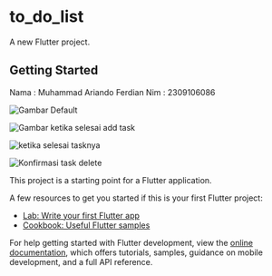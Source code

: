 # to_do_list

A new Flutter project.

## Getting Started
Nama : Muhammad Ariando Ferdian
Nim : 2309106086

![Gambar Default](https://github.com/user-attachments/assets/2c64e3a7-9215-47d8-a699-d16243190814)

![Gambar ketika selesai add task](https://github.com/user-attachments/assets/c2e8305c-19c3-4b9a-9aea-7a59140da15b)

![ketika selesai tasknya](https://github.com/user-attachments/assets/5997d807-b9da-45b8-be30-034f1f22b92c)

![Konfirmasi task delete](https://github.com/user-attachments/assets/70b771bb-0a78-4adb-94e4-71c38e1968ea)

This project is a starting point for a Flutter application.

A few resources to get you started if this is your first Flutter project:

- [Lab: Write your first Flutter app](https://docs.flutter.dev/get-started/codelab)
- [Cookbook: Useful Flutter samples](https://docs.flutter.dev/cookbook)

For help getting started with Flutter development, view the
[online documentation](https://docs.flutter.dev/), which offers tutorials,
samples, guidance on mobile development, and a full API reference.
